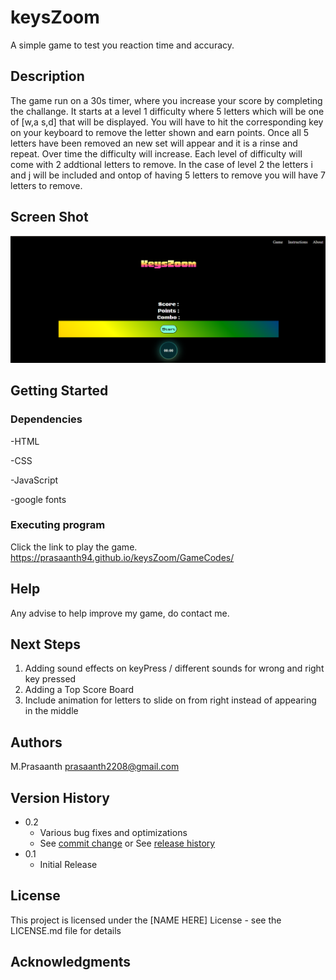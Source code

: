 # keysZoom

A simple game to test you reaction time and accuracy.

## Description

The game run on a 30s timer, where you increase your score by completing the challange. It starts at a level 1 difficulty where 5 letters which will be one of [w,a s,d] that will be displayed. You will have to hit the corresponding key on your keyboard to remove the letter shown and earn points. Once all 5 letters have been removed an new set will appear and it is a rinse and repeat. Over time the difficulty will increase. Each level of difficulty will come with 2 addtional letters to remove. In the case of level 2 the letters
i and j will be included and ontop of having 5 letters to remove you will have 7 letters to remove.

## Screen Shot

![Alt text](/GameCodes/images/gameSS.png)

## Getting Started

### Dependencies

-HTML

-CSS

-JavaScript

-google fonts

### Executing program

Click the link to play the game.
https://prasaanth94.github.io/keysZoom/GameCodes/

## Help

Any advise to help improve my game, do contact me.

## Next Steps

1. Adding sound effects on keyPress / different sounds for wrong and right key pressed
2. Adding a Top Score Board
3. Include animation for letters to slide on from right instead of appearing in the middle

## Authors

M.Prasaanth
prasaanth2208@gmail.com

## Version History

- 0.2
  - Various bug fixes and optimizations
  - See [commit change]() or See [release history]()
- 0.1
  - Initial Release

## License

This project is licensed under the [NAME HERE] License - see the LICENSE.md file for details

## Acknowledgments
